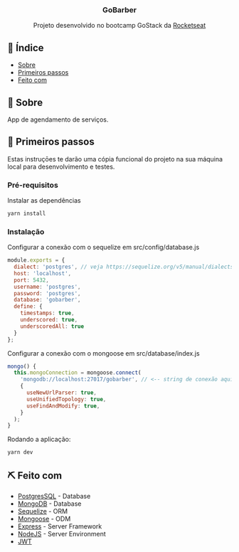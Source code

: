 <h3 align="center">GoBarber</h3>

<p align="center"> Projeto desenvolvido no bootcamp GoStack da <a href="https://github.com/RocketSeat">Rocketseat</a>
    <br> 
</p>

## 📝 Índice

- [Sobre](#about)
- [Primeiros passos](#getting_started)
- [Feito com](#built_using)

## 🧐 Sobre <a name = "about"></a>

App de agendamento de serviços.

## 🏁 Primeiros passos <a name = "getting_started"></a>

Estas instruçōes te darão uma cópia funcional do projeto na sua máquina local para desenvolvimento e testes.
### Pré-requisitos

Instalar as dependências

```sh
yarn install
```

### Instalação

Configurar a conexão com o sequelize em src/config/database.js

```js
module.exports = {
  dialect: 'postgres', // veja https://sequelize.org/v5/manual/dialects.html para mais informações sobre dialects
  host: 'localhost',
  port: 5432,
  username: 'postgres',
  password: 'postgres',
  database: 'gobarber',
  define: {
    timestamps: true,
    underscored: true,
    underscoredAll: true
  }
};
```

Configurar a conexão com o mongoose em src/database/index.js

```js
mongo() {
  this.mongoConnection = mongoose.connect(
    'mongodb://localhost:27017/gobarber', // <-- string de conexão aqui
    {
      useNewUrlParser: true,
      useUnifiedTopology: true,
      useFindAndModify: true,
    }
  );
}
```

Rodando a aplicação:

```js
yarn dev
```

## ⛏️ Feito com <a name = "built_using"></a>

- [PostgresSQL](https://www.postgresql.org/) - Database
- [MongoDB](https://www.mongodb.com/) - Database
- [Sequelize](https://sequelize.org/) - ORM
- [Mongoose](https://mongoosejs.com/) - ODM
- [Express](https://expressjs.com/) - Server Framework
- [NodeJS](https://nodejs.org/en/) - Server Environment
- [JWT](https://www.jsonwebtoken.io/)
